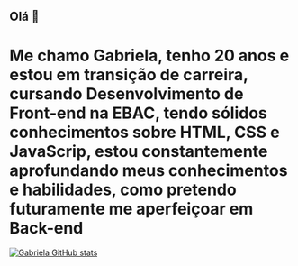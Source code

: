 ## Olá  👋

# Me chamo Gabriela, tenho 20 anos e estou em transição de carreira, cursando Desenvolvimento de Front-end na EBAC, tendo sólidos conhecimentos sobre HTML, CSS e JavaScrip, estou constantemente aprofundando meus conhecimentos e habilidades, como pretendo futuramente me aperfeiçoar em Back-end 

[![Gabriela GitHub stats](httpsgithub-readme-stats.vercel.appapiusername=gabrosso&show_icons=true&theme=dark)](httpsgithub.comanuraghazragithub-readme-stats)


